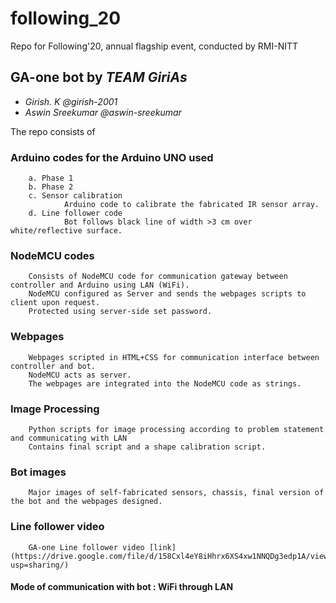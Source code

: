 # following_20
Repo for Following'20, annual flagship event, conducted by RMI-NITT

## GA-one bot by *TEAM GiriAs*

- *Girish. K @girish-2001*
- *Aswin Sreekumar @aswin-sreekumar*

The repo consists of

### Arduino codes for the Arduino UNO used
        a. Phase 1
        b. Phase 2
        c. Sensor calibration
                Arduino code to calibrate the fabricated IR sensor array. 
        d. Line follower code
                Bot follows black line of width >3 cm over white/reflective surface.
    
### NodeMCU codes
        Consists of NodeMCU code for communication gateway between controller and Arduino using LAN (WiFi).
        NodeMCU configured as Server and sends the webpages scripts to client upon request.
        Protected using server-side set password.

### Webpages
        Webpages scripted in HTML+CSS for communication interface between controller and bot.
        NodeMCU acts as server.
        The webpages are integrated into the NodeMCU code as strings.

### Image Processing
        Python scripts for image processing according to problem statement and communicating with LAN
        Contains final script and a shape calibration script.

### Bot images
        Major images of self-fabricated sensors, chassis, final version of the bot and the webpages designed.
        
### Line follower video
        GA-one Line follower video [link] (https://drive.google.com/file/d/158Cxl4eY8iHhrx6XS4xw1NNQDg3edp1A/view?usp=sharing/)


#### Mode of communication with bot : WiFi through LAN
